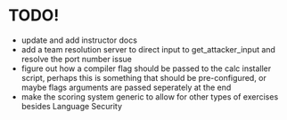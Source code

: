TODO!
=====

* update and add instructor docs
* add a team resolution server to direct input to get_attacker_input and resolve the port number issue
* figure out how a compiler flag should be passed to the calc installer script, perhaps this is something that should be pre-configured, or maybe flags arguments are passed seperately at the end
* make the scoring system generic to allow for other types of exercises besides Language Security
